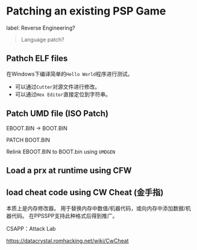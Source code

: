 # Patching an existing PSP Game

label: Reverse Engineering?
> Language patch?

## Pathch ELF files
在Windows下编译简单的`Hello World`程序进行测试。

+ 可以通过`Cutter`对源文件进行修改。
+ 可以通过`Hex Editor`直接定位到字符串。

## Patch UMD file (ISO Patch)
EBOOT.BIN -> BOOT.BIN

PATCH BOOT.BIN

Relink EBOOT.BIN to BOOT.bin using `UMDGEN`

## Load a prx at runtime using CFW

## load cheat code using CW Cheat (金手指)
本质上是内存修改器。
用于替换内存中数值/机器代码，或向内存中添加数据/机器代码。
在PPSSPP支持此种格式后得到推广。

CSAPP：Attack Lab

https://datacrystal.romhacking.net/wiki/CwCheat